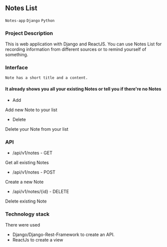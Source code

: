 ## Notes List
`Notes-app` `Django` `Python`
### Project Description
This is web application with Django and ReactJS. 
You can use Notes List for recording information from different sources or to remind yourself of something. 
### Interface
```
Note has a short title and a content.
```
#### It already shows you all your existing Notes or tell you if there're no Notes
* Add

Add new Note to your list
* Delete

Delete your Note from your list
### API
* /api/v1/notes - GET

Get all existing Notes
* /api/v1/notes - POST

Create a new Note
* /api/v1/notes/{id} - DELETE

Delete existing Note
### Technology stack
There were used 
* Django/Django-Rest-Framework to create an API.
* ReactJs to create a view

